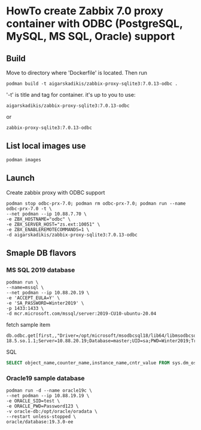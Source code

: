 # HowTo create Zabbix 7.0 proxy container with ODBC (PostgreSQL, MySQL, MS SQL, Oracle) support

## Build

Move to directory where 'Dockerfile' is located. Then run
```
podman build -t aigarskadikis/zabbix-proxy-sqlite3:7.0.13-odbc .
```

'-t' is title and tag for container. it's up to you to use:
```
aigarskadikis/zabbix-proxy-sqlite3:7.0.13-odbc
```
or
```
zabbix-proxy-sqlite3:7.0.13-odbc
```

## List local images use
```
podman images
```

## Launch

Create zabbix proxy with ODBC support
```
podman stop odbc-prx-7.0; podman rm odbc-prx-7.0; podman run --name odbc-prx-7.0 -t \
--net podman --ip 10.88.7.70 \
-e ZBX_HOSTNAME="odbc" \
-e ZBX_SERVER_HOST="zs.ext:10051" \
-e ZBX_ENABLEREMOTECOMMANDS=1 \
-d aigarskadikis/zabbix-proxy-sqlite3:7.0.13-odbc
```

## Smaple DB flavors

### MS SQL 2019 database
```
podman run \
--name=mssql \
--net podman --ip 10.88.20.19 \
-e 'ACCEPT_EULA=Y' \
-e 'SA_PASSWORD=Winter2019' \
-p 1433:1433 \
-d mcr.microsoft.com/mssql/server:2019-CU10-ubuntu-20.04
```

fetch sample item
```
db.odbc.get[first,,"Driver=/opt/microsoft/msodbcsql18/lib64/libmsodbcsql-18.5.so.1.1;Server=10.88.20.19;Database=master;UID=sa;PWD=Winter2019;TrustServerCertificate=Yes;"]
```

SQL
```sql
SELECT object_name,counter_name,instance_name,cntr_value FROM sys.dm_os_performance_counters
```

### Oracle19 sample database
```
podman run -d --name oracle19c \
--net podman --ip 10.88.19.19 \
-e ORACLE_SID=test \
-e ORACLE_PWD=Password123 \
-v oracle-db:/opt/oracle/oradata \
--restart unless-stopped \
oracle/database:19.3.0-ee
```
